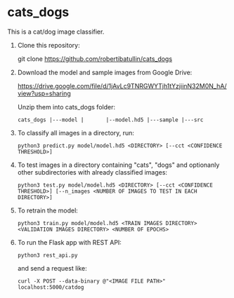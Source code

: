 # cats_dogs

This is a cat/dog image classifier.

1) Clone this repository:

    git clone https://github.com/robertibatullin/cats_dogs
    
2) Download the model and sample images from Google Drive:

    https://drive.google.com/file/d/1jAvLc9TNRGWYTjh1tYzjiinN32M0N_hA/view?usp=sharing

    Unzip them into cats_dogs folder:
    
    `
    cats_dogs
            |---model
            |       |--model.hd5
            |---sample
            |---src
    `

3) To classify all images in a directory, run:

    `python3 predict.py model/model.hd5 <DIRECTORY> [--cct <CONFIDENCE THRESHOLD>]`

4) To test images in a directory containing "cats", "dogs" and optionanly other subdirectories with already classified images:

    `python3 test.py model/model.hd5 <DIRECTORY> [--cct <CONFIDENCE THRESHOLD>] [--n_images <NUMBER OF IMAGES TO TEST IN EACH DIRECTORY>]`
   
5) To retrain the model:

    `python3 train.py model/model.hd5 <TRAIN IMAGES DIRECTORY> <VALIDATION IMAGES DIRECTORY> <NUMBER OF EPOCHS>`

6) To run the Flask app with REST API:

    `python3 rest_api.py`
    
    and send a request like:
    
    `curl -X POST --data-binary @"<IMAGE FILE PATH>" localhost:5000/catdog`

 